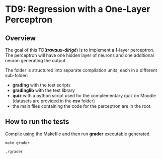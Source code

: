 # TD9: Regression with a One-Layer Perceptron

## Overview

The goal of this TD(***travaux-dirigé***) is to implement a 1-layer perceptron. The perceptron will have one hidden layer of neurons and one additional neuron generating the output.

The folder is structured into separate compilation units, each in a different sub-folder:

- **grading** with the test scripts
- **gradinglib** with the test library
- **quiz** with a python script used for the complementary quiz on Moodle (datasets are provided in the **csv** folder)
- the main files containing the code for the perceptron are in the root.

## How to run the tests

Compile using the Makefile and then run **grader** executable generated.

`make grader`

`./grader`
